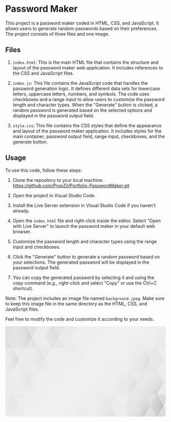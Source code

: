 # Password Maker

This project is a password maker coded in HTML, CSS, and JavaScript. It allows users to generate random passwords based on their preferences. The project consists of three files and one image.

## Files

1. `index.html`: This is the main HTML file that contains the structure and layout of the password maker web application. It includes references to the CSS and JavaScript files.

2. `index.js`: This file contains the JavaScript code that handles the password generation logic. It defines different data sets for lowercase letters, uppercase letters, numbers, and symbols. The code uses checkboxes and a range input to allow users to customize the password length and character types. When the "Generate" button is clicked, a random password is generated based on the selected options and displayed in the password output field.

3. `style.css`: This file contains the CSS styles that define the appearance and layout of the password maker application. It includes styles for the main container, password output field, range input, checkboxes, and the generate button.

## Usage

To use this code, follow these steps:

1. Clone the repository to your local machine: https://github.com/PropZii/Portfolio-PasswordMaker.git

2. Open the project in Visual Studio Code.

3. Install the Live Server extension in Visual Studio Code if you haven't already.

4. Open the `index.html` file and right-click inside the editor. Select "Open with Live Server" to launch the password maker in your default web browser.

5. Customize the password length and character types using the range input and checkboxes.

6. Click the "Generate" button to generate a random password based on your selections. The generated password will be displayed in the password output field.

7. You can copy the generated password by selecting it and using the copy command (e.g., right-click and select "Copy" or use the Ctrl+C shortcut).

Note: The project includes an image file named `background.jpeg`. Make sure to keep this image file in the same directory as the HTML, CSS, and JavaScript files.

Feel free to modify the code and customize it according to your needs.

![Password Maker](bg.jpg)
